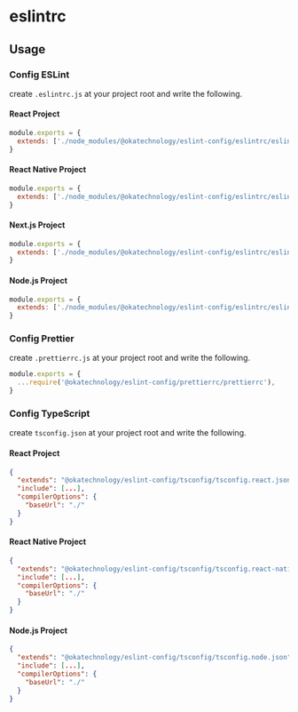 # eslintrc

## Usage

### Config ESLint

create `.eslintrc.js` at your project root and write the following.

#### React Project

```javascript:.eslintrc.js
module.exports = {
  extends: ['./node_modules/@okatechnology/eslint-config/eslintrc/eslintrc-react'],
}
```

#### React Native Project

```javascript:.eslintrc.js
module.exports = {
  extends: ['./node_modules/@okatechnology/eslint-config/eslintrc/eslintrc-react-native'],
}
```

#### Next.js Project

```javascript:.eslintrc.js
module.exports = {
  extends: ['./node_modules/@okatechnology/eslint-config/eslintrc/eslintrc-react-next'],
}
```

#### Node.js Project

```javascript:.eslintrc.js
module.exports = {
  extends: ['./node_modules/@okatechnology/eslint-config/eslintrc/eslintrc-node'],
}
```

### Config Prettier

create `.prettierrc.js` at your project root and write the following.

```javascript:.prettierrc.js
module.exports = {
  ...require('@okatechnology/eslint-config/prettierrc/prettierrc'),
}
```

### Config TypeScript

create `tsconfig.json` at your project root and write the following.

#### React Project

```json:tsconfig.json
{
  "extends": "@okatechnology/eslint-config/tsconfig/tsconfig.react.json",
  "include": [...],
  "compilerOptions": {
    "baseUrl": "./"
  }
}
```

#### React Native Project

```json:tsconfig.json
{
  "extends": "@okatechnology/eslint-config/tsconfig/tsconfig.react-native.json",
  "include": [...],
  "compilerOptions": {
    "baseUrl": "./"
  }
}
```

#### Node.js Project

```json:tsconfig.json
{
  "extends": "@okatechnology/eslint-config/tsconfig/tsconfig.node.json",
  "include": [...],
  "compilerOptions": {
    "baseUrl": "./"
  }
}
```
